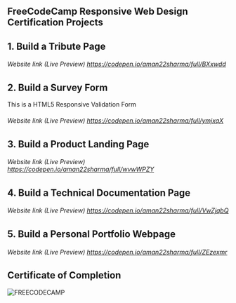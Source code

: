 ## FreeCodeCamp Responsive Web Design Certification Projects
## 1. Build a Tribute Page
###### Website link (Live Preview) https://codepen.io/aman22sharma/full/BXxwdd
## 2. Build a Survey Form 
This is a HTML5 Responsive Validation Form
###### Website link (Live Preview) https://codepen.io/aman22sharma/full/ymjxqX
## 3. Build a Product Landing Page
###### Website link (Live Preview) https://codepen.io/aman22sharma/full/wvwWPZY
## 4. Build a Technical Documentation Page
###### Website link (Live Preview) https://codepen.io/aman22sharma/full/VwZjqbQ
## 5. Build a Personal Portfolio Webpage
###### Website link (Live Preview) https://codepen.io/aman22sharma/full/ZEzexmr
## Certificate of Completion 
![FREECODECAMP](https://user-images.githubusercontent.com/40789486/83346145-8ea61800-a337-11ea-8113-304c68b56e20.png)

